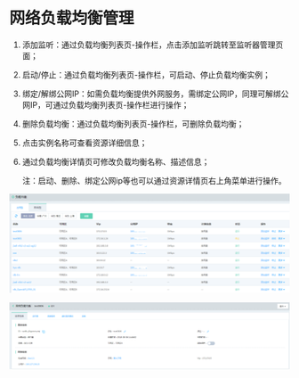 # 网络负载均衡管理

1. 添加监听：通过负载均衡列表页-操作栏，点击添加监听跳转至监听器管理页面；

2. 启动/停止：通过负载均衡列表页-操作栏，可启动、停止负载均衡实例；

3. 绑定/解绑公网IP：如需负载均衡提供外网服务，需绑定公网IP，同理可解绑公网IP，可通过负载均衡列表页-操作栏进行操作；

4. 删除负载均衡：通过负载均衡列表页-操作栏，可删除负载均衡；

5. 点击实例名称可查看资源详细信息；

6. 通过负载均衡详情页可修改负载均衡名称、描述信息；

	注：启动、删除、绑定公网ip等也可以通过资源详情页右上角菜单进行操作。

  ![NLB列表页](../../../../image/Networking/NLB/NLB-List.png)

  ![NLB详情](../../../../image/Networking/NLB/NLB-InstanceDetail.png)

